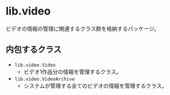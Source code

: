 # lib.video
ビデオの情報の管理に関連するクラス群を格納するパッケージ。

## 内包するクラス
- `lib.video.Video`
  - ビデオ1作品分の情報を管理するクラス。
- `lib.video.VideoArchive`
  - システムが管理する全てのビデオの情報を管理するクラス。
